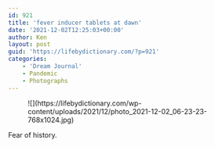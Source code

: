```yaml
---
id: 921
title: 'fever inducer tablets at dawn'
date: '2021-12-02T12:25:03+00:00'
author: Ken
layout: post
guid: 'https://lifebydictionary.com/?p=921'
categories:
    - 'Dream Journal'
    - Pandemic
    - Photographs
---
```


<figure class="wp-block-image size-large">![](https://lifebydictionary.com/wp-content/uploads/2021/12/photo_2021-12-02_06-23-23-768x1024.jpg)</figure>Fear of history.